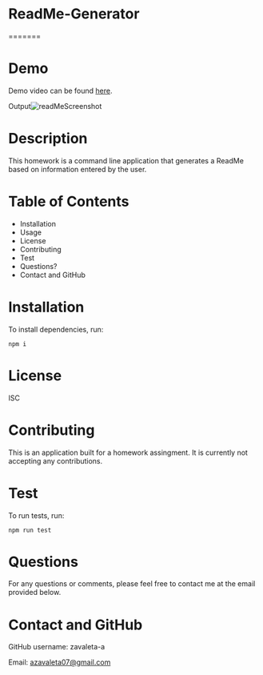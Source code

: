 # ReadMe-Generator

=======
# Demo 
Demo video can be found [here](https://watch.screencastify.com/v/CZQvCAm3SrlSm3eupVkR).

Output![readMeScreenshot](https://user-images.githubusercontent.com/84590140/135386402-893c73bd-bb5d-4a3b-95ca-030c9ba31a00.jpg)
# Description
This homework is a command line application that generates a ReadMe based on information entered by the user.
# Table of Contents
- Installation
- Usage
- License
- Contributing
- Test
- Questions?
- Contact and GitHub
# Installation
To install dependencies, run:
```
npm i
```
# License
ISC
# Contributing
This is an application built for a homework assingment.  It is currently not accepting any contributions.
# Test
To run tests, run:
```
npm run test
```
# Questions
For any questions or comments, please feel free to contact me at the email provided below.
# Contact and GitHub
GitHub username: zavaleta-a

Email: azavaleta07@gmail.com


